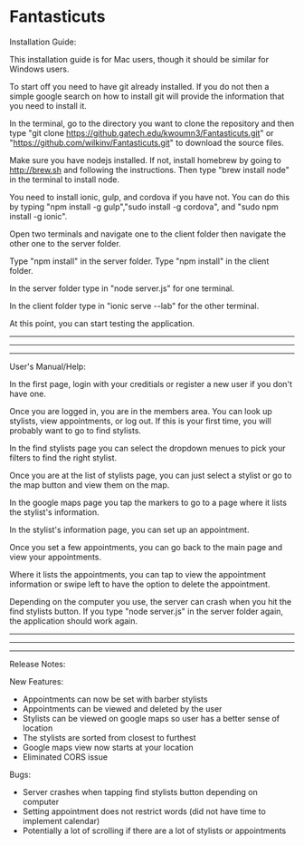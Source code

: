 # Fantasticuts

Installation Guide:

This installation guide is for Mac users, though it should be similar for Windows users.

To start off you need to have git already installed. If you do not then a simple google search on how to install git will provide the information that you need to install it.

In the terminal, go to the directory you want to clone the repository and then type "git clone https://github.gatech.edu/kwoumn3/Fantasticuts.git" or "https://github.com/wilkinv/Fantasticuts.git" to download the source files.

Make sure you have nodejs installed. If not, install homebrew by going to http://brew.sh and following the instructions. Then type "brew install node" in the terminal to install node.

You need to install ionic, gulp, and cordova if you have not. You can do this by typing "npm install -g gulp","sudo install -g cordova", and "sudo npm install -g ionic".

Open two terminals and navigate one to the client folder then navigate the other one to the server folder.

Type "npm install" in the server folder. Type "npm install" in the client folder.

In the server folder type in "node server.js" for one terminal.

In the client folder type in "ionic serve --lab" for the other terminal.

At this point, you can start testing the application.

____________________________________________________________________________________
************************************************************************************
____________________________________________________________________________________

User's Manual/Help:

In the first page, login with your creditials or register a new user if you don't have one.

Once you are logged in, you are in the members area. You can look up stylists, view appointments, or log out. If this is your first time, you will probably want to go to find stylists.

In the find stylists page you can select the dropdown menues to pick your filters to find the right stylist.

Once you are at the list of stylists page, you can just select a stylist or go to the map button and view them on the map.

In the google maps page you tap the markers to go to a page where it lists the stylist's information. 

In the stylist's information page, you can set up an appointment.

Once you set a few appointments, you can go back to the main page and view your appointments.

Where it lists the appointments, you can tap to view the appointment information or swipe left to have the option to delete the appointment.

Depending on the computer you use, the server can crash when you hit the find stylists button. If you type "node server.js" in the server folder again, the application should work again.

____________________________________________________________________________________
************************************************************************************
____________________________________________________________________________________

Release Notes:

New Features:
- Appointments can now be set with barber stylists
- Appointments can be viewed and deleted by the user
- Stylists can be viewed on google maps so user has a better sense of location
- The stylists are sorted from closest to furthest
- Google maps view now starts at your location
- Eliminated CORS issue

Bugs:
- Server crashes when tapping find stylists button depending on computer
- Setting appointment does not restrict words (did not have time to implement calendar)
- Potentially a lot of scrolling if there are a lot of stylists or appointments


